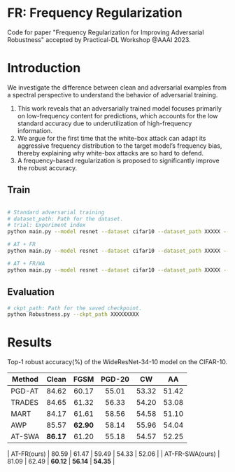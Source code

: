 # FR: Frequency Regularization

Code for paper "Frequency Regularization for Improving Adversarial Robustness" accepted by Practical-DL Workshop @AAAI 2023.

# Introduction

We investigate the difference between clean and adversarial examples from a spectral perspective to understand the behavior of adversarial training.
1. This work reveals that an adversarially trained model focuses primarily on low-frequency content for predictions, which accounts for the low standard accuracy due to underutilization of high-frequency information.
2. We argue for the first time that the white-box attack can adapt its aggressive frequency distribution to the target model’s frequency bias, thereby explaining why white-box attacks are so hard to defend.
3. A frequency-based regularization is proposed to significantly improve the robust accuracy.

## Train

```bash

# Standard adversarial training
# dataset_path: Path for the dataset.
# trial: Experiment index
python main.py --model resnet --dataset cifar10 --dataset_path XXXXX --trial X

# AT + FR
python main.py --model resnet --dataset cifar10 --dataset_path XXXXX --trial X --fre_loss

# AT + FR/WA
python main.py --model resnet --dataset cifar10 --dataset_path XXXXX --trial X --fre_loss --swa

```

## Evaluation
```bash
# ckpt_path: Path for the saved checkpoint.
python Robustness.py --ckpt_path XXXXXXXXX
```

# Results

Top-1 robust accuracy(\%) of the WideResNet-34-10 model on the CIFAR-10.

| Method                    |  Clean        | FGSM          | PGD-20           | CW              | AA              |
| ------------------------- |:------------: |:------------: |:----------------:|:---------------:|:---------------:|
| PGD-AT                    | 84.62         | 60.17         | 55.01            | 53.32           | 51.42           |
| TRADES                    | 84.65         | 61.32         | 56.33            | 54.20           | 53.08           |
| MART                      | 84.17         | 61.61         | 58.56            | 54.58           | 51.10           |
| AWP                       | 85.57         |**62.90**        | 58.14            | 55.96           | 54.04           |
| AT-SWA                    | **86.17**         | 61.20         | 55.18            | 54.57           | 52.25           |

| AT-FR(ours)               | 80.59         | 61.47         | 59.49            | 54.33           | 52.06           |
| AT-FR-SWA(ours)           | 81.09         | 62.49         | **60.12**          | **56.14**         | **54.35**          |




